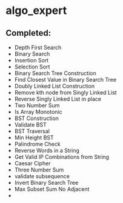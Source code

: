 # algo_expert
## Completed:
- Depth First Search
- Binary Search
- Insertion Sort
- Selection Sort
- Binary Search Tree Construction
- Find Closest Value in Binary Search Tree
- Doubly Linked List Construction
- Remove kth node from Singly Linked List
- Reverse Singly Linked List in place
- Two Number Sum
- Is Array Monotonic
- BST Construction
- Validate BST
- BST Traversal
- Min Height BST
- Palindrome Check
- Reverse Words in a String
- Get Valid IP Combinations from String
- Caesar Cipher
- Three Number Sum
- validate subsequence
- Invert Binary Search Tree
- Max Subset Sum No Adjacent
- 
